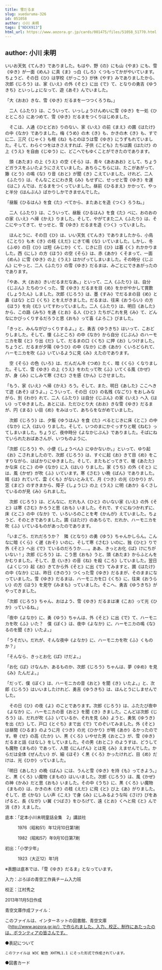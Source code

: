 ```yaml
---
title: 雪だるま
slug: xuedaruma-326
id: 051058
author: 小川 未明
tags: ["NDCK913"]
html_url: https://www.aozora.gr.jp/cards/001475/files/51058_51770.html
---
```


## author: 小川 未明

いいお天気《てんき》でありました。もはや、野《の》にも山《やま》にも、雪《ゆき》が一面《めん》に真《ま》っ白《しろ》くつもってかがやいています。ちょうど、その日《ひ》は学校《がっこう》が休《やす》みでありましたから、次郎《じろう》は、家《いえ》の外《そと》に出《で》て、となりの勇吉《ゆうきち》といっしょになって、遊《あそ》んでいました。

「大《おお》きな、雪《ゆき》だるまを一つつくろうね。」

　二人《ふたり》は、こういって、いっしょうけんめいに雪《ゆき》を一処《ひとところ》にあつめて、雪《ゆき》だるまをつくりはじめました。

　そこは、人通《ひとどお》りのない、家《いえ》の前《まえ》の圃《はたけ》の中《なか》でありました。梅《うめ》の木《き》も、かきの木《き》も、すでに二、三尺《じゃく》も根《ね》もとのほうは雪《ゆき》にうずもれていました。そして、わらぐつをはきさえすれば、子供《こども》たちは圃《はたけ》の上《うえ》を自由《じゆう》に、どこへでもゆくことができたのであります。

　頭《あたま》の上《うえ》の空《そら》は、青々《あおあお》として、ちょうどガラスをふいたようにさえていました。あちらこちらには、たこがあがって、籐《とう》の鳴《な》り音《おと》が聞《き》こえていました。けれど、二人《ふたり》は、そんなことにわき見《み》もせずに、せっせと雪《ゆき》を運《はこ》んでは、だるまをつくっていました。昼前《ひるまえ》かかって、やっと半分《はんぶん》ばかりしかできませんでした。

「昼飯《ひるはん》を食《た》べてから、またあとを造《つく》ろうね。」

　二人《ふたり》は、こういって、昼飯《ひるはん》を食《た》べに、おのおのの家《いえ》へ帰《かえ》りました。そして、やがてまた二人《ふたり》は、そこにやってきて、せっせと、雪《ゆき》だるまを造《つく》っていました。

　ほんとうに、その日《ひ》は、いい天気《てんき》でありましたから、小鳥《ことり》も木《き》の枝《えだ》にきて鳴《な》いていました。しかし、冬《ふゆ》の日《ひ》は短《みじか》くて、じきに日《ひ》は暮《く》れかかりました。西《にし》の方《ほう》の空《そら》は、赤《あか》くそまって、一面《めん》に雪《ゆき》の上《うえ》はかげってしまいました。その時分《じぶん》にやっと、二人《ふたり》の雪《ゆき》だるまは、みごとにできあがったのであります。

「やあ、大《おお》きいだるまだなあ。」といって、二人《ふたり》は、自分《じぶん》たちのつくった、雪《ゆき》だるまを目《め》をかがやかして賞歎《しょうたん》しました。次郎《じろう》は、墨《すみ》でだるまの目《め》と鼻《はな》と口《くち》とをえがきました。だるまは、往来《おうらい》の方《ほう》を向《む》いてすわっていました。二人《ふたり》は、明日《あした》から、この路《みち》を通《とお》る人《ひと》たちがこれを見《み》て、どんなにかびっくりするだろうと思《おも》って喜《よろこ》びました。

「きっと、みんながびっくりするよ。」と、勇吉《ゆうきち》はいって、こおどりしました。そして、懐《ふところ》の中《なか》から自分《じぶん》のハーモニカを取《と》り出《だ》して、だるまの口《くち》に押《お》しつけました。ちょうど、だるまが夕陽《ゆうひ》の中《なか》に赤《あか》くいろどられて、ハーモニカを吹《ふ》いているように見《み》えたのであります。

　空《そら》の色《いろ》は、だんだん冷《つめ》たく、暗《くら》くなりました。そして、雪《ゆき》の上《うえ》をわたって吹《ふ》いてくる風《かぜ》が、身《み》にしみて寒《さむ》さを感《かん》じさせました。

「もう、家《いえ》へ帰《かえ》ろう。そして、また、明日《あした》ここへきて遊《あそ》ぼうよ。」こういって、その日《ひ》の名残《なごり》をおしみながら、別《わか》れて、二人《ふたり》は自分《じぶん》の家《いえ》へ入《はい》ってゆきました。あとには、ただひとり大《おお》きな雪《ゆき》だるまが、円《まる》い目《め》をみはって、あちらをながめていました。

　次郎《じろう》は、夕飯《ゆうはん》を食《た》べるとじきに床《とこ》の中《なか》に入《はい》りました。そして、いつのまにかぐっすりと眠《ねむ》ってしまいました。ちょうど、夜中時分《よなかじぶん》でありました。そばにねていられたおばあさんが、いつものように、

「次郎《じろう》や、小便《しょうべん》にゆかないか。」といって、ゆり起《お》こされましたので、次郎《じろう》は、すぐに起《お》きて目《め》をこすりながら、はばかりにゆきました。そして、またもどってきて、暖《あたた》かな床《とこ》の中《なか》に入《はい》りました。家《うち》の外《そと》には、風《かぜ》が吹《ふ》いています。寒《さむ》い晩《ばん》でありました。晴《は》れていて、雲《くも》がないとみえて、月《つき》の光《ひかり》が、窓《まど》のすきまから、障子《しょうじ》の上《うえ》に明《あか》るくさしているのが見《み》られました。

　次郎《じろう》は、どんなに、だれも人《ひと》のいない家《いえ》の外《そと》は寒《さむ》かろうと思《おも》いました。それで、すぐにねつかれずに、床《とこ》の中《なか》で、いろいろのことを考《かんが》えていました。ちょうど、そのときでありました。圃《はたけ》のあちらで、だれか、ハーモニカを吹《ふ》いているものがあったのであります。

「いまごろ、だれだろうか？　隣《となり》の勇《ゆう》ちゃんかしらん。こんなに暗《くら》く遅《おそ》いのに、そして寒《さむ》いのに、独《ひと》りで外《そと》へ出《で》ているのだろうか……。ああ、きっとお化《ば》けにちがいない！」次郎《じろう》は、こう思《おも》うと、頭《あたま》からふとんをかむりました。そして、息《いき》の音《ね》を殺《ころ》していました。翌日《よくじつ》起《お》きてから外《そと》に出《で》てみますと、圃《はたけ》の中《なか》には、昨日《きのう》つくった雪《ゆき》だるまが、そのままになっていました。雪《ゆき》だるまは、ハーモニカを口《くち》に、往来《おうらい》の方《ほう》を見守《みまも》っていました。そこへ、勇吉《ゆうきち》がやってきました。

「次郎《じろう》ちゃん、おはよう、雪《ゆき》だるまは凍《こお》って光《ひか》っているね。」

「夜中《よなか》に、勇《ゆう》ちゃんは、外《そと》に出《で》て、ハーモニカを吹《ふ》いた？　僕《ぼく》は、夜中《よなか》に、ハーモニカの鳴《な》るのを聞《き》いたよ。」

「うそだい。だれが、そんな夜中《よなか》に、ハーモニカを吹《ふ》くものか？」

「そんなら、きっとお化《ば》けだよ。」

「お化《ば》けなんか、あるものか、次郎《じろう》ちゃんは、夢《ゆめ》を見《み》たんだよ。」

「だって、僕《ぼく》は、ハーモニカの音《おと》を聞《き》いたよ。」と、次郎《じろう》はいいましたけれど、勇吉《ゆうきち》は、ほんとうにしませんでした。

　その日《ひ》の夜《よ》のことであります。次郎《じろう》は、ふたたび夜中《よなか》に、ハーモニカの音《おと》を聞《き》きました。こんどは次郎《じろう》は、だれが吹《ふ》いているか、それを見《み》ようと、勇気《ゆうき》を出《だ》して、戸口《とぐち》まで出《で》てのぞいてみました。外《そと》は昼間《ひるま》のように月《つき》の光《ひかり》が明《あか》るかったのです。脊《せ》の高《たか》い、黒《くろ》いやせた男《おとこ》が、雪《ゆき》だるまと話《はなし》をしていました。その男《おとこ》のようすは、どうしても魔物《まもの》であって、人間《にんげん》とは見《み》えませんでした。からだは全体《ぜんたい》が、細《ほそ》く黒《くろ》かったけれど、目《め》だけは、光《ひか》っていました。

「明日《あした》の晩《ばん》には、うんと雪《ゆき》を持《も》ってきよう。」と、黒《くろ》い魔物《まもの》はいいました。次郎《じろう》は、風《かぜ》の神《かみ》だと思《おも》いました。その中《うち》に、黒《くろ》い魔物《まもの》は、かきの木《き》の枝《えだ》に飛《と》び上《あ》がりました。そして、悲《かな》しい声《こえ》で身《み》にしみるような叫《さけ》びをあげると、長《なが》い翼《つばさ》をひろげて、遠《とお》くへと飛《と》んで消《き》えました。













底本：「定本小川未明童話全集　2」講談社

　　　1976（昭和51）年12月10日第1刷

　　　1982（昭和57）年9月10日第7刷

初出：「小学少年」

　　　1923（大正12）年1月

※表題は底本では、「雪《ゆき》だるま」となっています。

入力：ぷろぼの青空工作員チーム入力班

校正：江村秀之

2013年11月5日作成

青空文庫作成ファイル：

このファイルは、インターネットの図書館、青空文庫（http://www.aozora.gr.jp/）で作られました。入力、校正、制作にあたったのは、ボランティアの皆さんです。











●表記について


	このファイルは W3C 勧告 XHTML1.1 にそった形式で作成されています。







●図書カード
